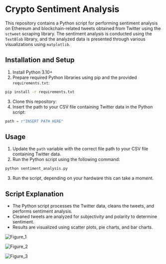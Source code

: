 # Crypto Sentiment Analysis

This repository contains a Python script for performing sentiment analysis on Ethereum and blockchain-related tweets obtained from Twitter using the `sctweet` scraping library. The sentiment analysis is conducted using the `TextBlob` library, and the analyzed data is presented through various visualizations using `matplotlib`.

## Installation and Setup

1. Install Python 3.10+
2. Prepare required Python libraries using pip and the provided `requirements.txt`:

```bash
pip install -r requirements.txt
```

3. Clone this repository:
4. Insert the path to your CSV file containing Twitter data in the Python script:

```python
path = r"INSERT PATH HERE"
```

## Usage

1. Update the `path` variable with the correct file path to your CSV file containing Twitter data.
2. Run the Python script using the following command:

```bash
python sentiment_analysis.py
```

3. Run the script, depending on your hardware this can take a moment.


## Script Explanation

- The Python script processes the Twitter data, cleans the tweets, and performs sentiment analysis.
- Cleaned tweets are analyzed for subjectivity and polarity to determine sentiment.
- Results are visualized using scatter plots, pie charts, and bar charts.

![Figure_1](https://github.com/Dviqel/nlp-sentiment-analysis-crypto/assets/147337604/6420154f-2a32-4413-af17-70c8cd760f5e)

![Figure_2](https://github.com/Dviqel/nlp-sentiment-analysis-crypto/assets/147337604/fe4753c5-d4c9-47ff-a50f-86fa3d130806)

![Figure_3](https://github.com/Dviqel/nlp-sentiment-analysis-crypto/assets/147337604/30005a42-fea3-4305-821e-57f8c4b39042)

